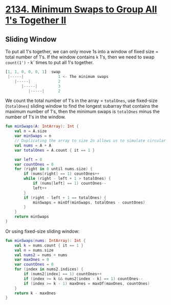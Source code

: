 # [2134. Minimum Swaps to Group All 1's Together II](https://leetcode.com/problems/minimum-swaps-to-group-all-1s-together-ii/description/)

## Sliding Window
To put all 1's together, we can only move 1s into a window of fixed size = total number of 1's. If the window contains `k` 1's, then we need to swap `count(1')` - k` times to put all 1's together.

```js
[1, 1, 0, 0, 0, 1]  swap
 |-----|               1 <- The minimum swaps
    |-----|            2
       |-----|         3
          |-----|      2
```

We count the total number of 1's in the array = `totalOnes`, use fixed-size (`totalOnes`) sliding window to find the longest subarray that contains the maximum number of 1's, then the minimum swaps is `totalOnes` minus the number of 1's in the window.

```kotlin
fun minSwaps(A: IntArray): Int {
    val n = A.size
    var minSwaps = n
    // Duplicating the array to size 2n allows us to simulate circular access in a linear way.
    val nums = A + A
    var totalOnes = A.count { it == 1 }

    var left = 0
    var countOnes = 0
    for (right in 0 until nums.size) {
        if (nums[right] == 1) countOnes++
        while (right - left + 1 > totalOnes) {
            if (nums[left] == 1) countOnes--
            left++
        }
        if (right - left + 1 == totalOnes) {
            minSwaps = minOf(minSwaps, totalOnes - countOnes)
        }
    }
    return minSwaps
}
```

Or using fixed-size sliding window:
```kotlin
fun minSwaps(nums: IntArray): Int {
    val k = nums.count { it == 1 }
    val n = nums.size
    val nums2 = nums + nums
    var maxOnes = 0
    var countOnes = 0
    for (index in nums2.indices) {
        if (nums2[index] == 1) countOnes++
        if (index >= k && nums2[index - k] == 1) countOnes--
        if (index >= k - 1) maxOnes = maxOf(maxOnes, countOnes)
    }
    return k - maxOnes
}
```